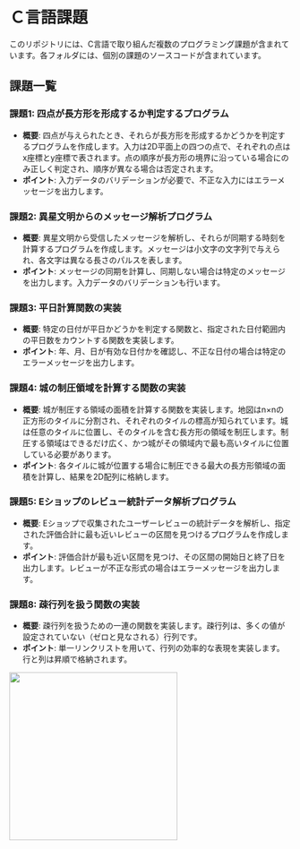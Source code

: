 # Ｃ言語課題

このリポジトリには、C言語で取り組んだ複数のプログラミング課題が含まれています。各フォルダには、個別の課題のソースコードが含まれています。

## 課題一覧

### 課題1: 四点が長方形を形成するか判定するプログラム
- **概要**: 四点が与えられたとき、それらが長方形を形成するかどうかを判定するプログラムを作成します。入力は2D平面上の四つの点で、それぞれの点はx座標とy座標で表されます。点の順序が長方形の境界に沿っている場合にのみ正しく判定され、順序が異なる場合は否定されます。
- **ポイント**: 入力データのバリデーションが必要で、不正な入力にはエラーメッセージを出力します。

### 課題2: 異星文明からのメッセージ解析プログラム
- **概要**: 異星文明から受信したメッセージを解析し、それらが同期する時刻を計算するプログラムを作成します。メッセージは小文字の文字列で与えられ、各文字は異なる長さのパルスを表します。
- **ポイント**: メッセージの同期を計算し、同期しない場合は特定のメッセージを出力します。入力データのバリデーションも行います。

### 課題3: 平日計算関数の実装
- **概要**: 特定の日付が平日かどうかを判定する関数と、指定された日付範囲内の平日数をカウントする関数を実装します。
- **ポイント**: 年、月、日が有効な日付かを確認し、不正な日付の場合は特定のエラーメッセージを出力します。

### 課題4: 城の制圧領域を計算する関数の実装
- **概要**: 城が制圧する領域の面積を計算する関数を実装します。地図はn×nの正方形のタイルに分割され、それぞれのタイルの標高が知られています。城は任意のタイルに位置し、そのタイルを含む長方形の領域を制圧します。制圧する領域はできるだけ広く、かつ城がその領域内で最も高いタイルに位置している必要があります。
- **ポイント**: 各タイルに城が位置する場合に制圧できる最大の長方形領域の面積を計算し、結果を2D配列に格納します。

### 課題5: Eショップのレビュー統計データ解析プログラム
- **概要**: Eショップで収集されたユーザーレビューの統計データを解析し、指定された評価合計に最も近いレビューの区間を見つけるプログラムを作成します。
- **ポイント**: 評価合計が最も近い区間を見つけ、その区間の開始日と終了日を出力します。レビューが不正な形式の場合はエラーメッセージを出力します。

### 課題8: 疎行列を扱う関数の実装
- **概要**: 疎行列を扱うための一連の関数を実装します。疎行列は、多くの値が設定されていない（ゼロと見なされる）行列です。
- **ポイント**: 単一リンクリストを用いて、行列の効率的な表現を実装します。行と列は昇順で格納されます。

<img src="https://github.com/michiaka/teamlab_portfolio_2024/assets/155388365/e729deb8-6c3c-4e6e-b58e-90eef189c192" width="300">

